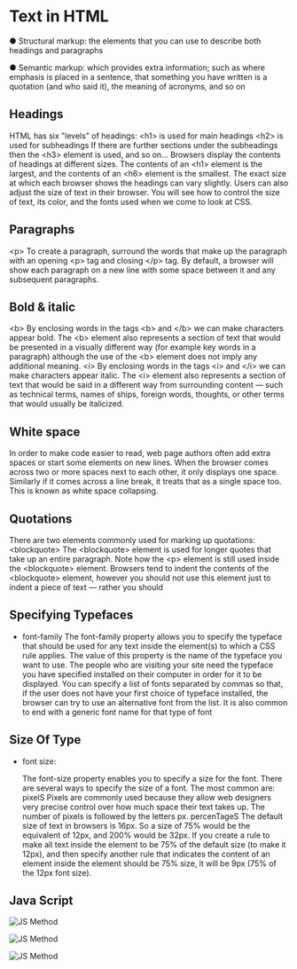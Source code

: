 # Text in HTML

● Structural markup: the elements that you can use to describe both headings and paragraphs

● Semantic markup: which provides extra information; such as where emphasis is placed in a sentence, that something you have written is a quotation (and who said it), the meaning of acronyms, and so on

## Headings

HTML has six "levels" of headings:
\<h1> is used for main headings \<h2> is used for subheadings
If there are further sections under the subheadings then the \<h3> element is used, and so on...
Browsers display the contents of headings at different sizes. The contents of an \<h1> element is the largest, and the contents of an \<h6> element is the smallest. The exact size at which each browser shows the headings can vary slightly. Users can also adjust the size of text in their browser. You will see how to control the size of text, its color, and the fonts used when we come to look at CSS.

## Paragraphs

\<p>
To create a paragraph, surround the words that make up the paragraph with an opening \<p> tag and closing \</p> tag.
By default, a browser will show each paragraph on a new line with some space between it and any subsequent paragraphs.

## Bold & italic

\<b>
By enclosing words in the tags \<b> and \</b> we can make characters appear bold.
The \<b> element also represents a section of text that would be presented in a visually different way (for example key words in a paragraph) although the use of the \<b> element does not imply any additional meaning.
\<i>
By enclosing words in the tags \<i> and \</i> we can make characters appear italic.
The \<i> element also represents a section of text that would be said in a different way from surrounding content — such as technical terms, names of ships, foreign words, thoughts, or other terms that would usually be italicized.

## White space

In order to make code easier to read, web page authors often add extra spaces or start some elements on new lines.
When the browser comes across two or more spaces next to each other, it only displays one space. Similarly if it comes across a line break, it treats that as a single space too. This is known as white space collapsing.

## Quotations

There are two elements commonly used for marking up quotations:
\<blockquote>
The \<blockquote> element is used for longer quotes that take up an entire paragraph. Note how the \<p> element is still used inside the \<blockquote> element.
Browsers tend to indent the contents of the \<blockquote> element, however you should not use this element just to indent a piece of text — rather you should

## Specifying Typefaces

- font-family
The font-family property allows you to specify the typeface that should be used for any text inside the element(s) to which a CSS rule applies.
The value of this property is the name of the typeface you want to use.
The people who are visiting your site need the typeface you have specified installed on their computer in order for it to be displayed.
You can specify a list of fonts separated by commas so that,
if the user does not have your first choice of typeface installed, the browser can try to use an alternative font from the list.
It is also common to end with a generic font name for that type of font

## Size Of Type

- font size:

  The font-size property enables you to specify a size for the
font. There are several ways to specify the size of a font. The most common are:
pixelS
Pixels are commonly used because they allow web designers very precise control over how much space their text takes up. The number of pixels is followed by the letters px.
percenTageS
The default size of text in browsers is 16px. So a size of 75% would be the equivalent of 12px, and 200% would be 32px.
If you create a rule to make all text inside the </body> element to be 75% of the default size (to make it 12px), and then specify another rule that indicates the content of an element inside the </body> element should be 75% size, it will be 9px (75% of the 12px font size).

## Java Script

![JS Method](https://media.geeksforgeeks.org/wp-content/uploads/20190306104652/obj21.png)

![JS Method](https://www.tutsmake.com/wp-content/uploads/2020/05/JavaScript-Data-Types-Examples-1.jpeg)

![JS Method](https://image.slidesharecdn.com/javascriptbeyondjqueryjfokus2013johnwilander-130207032832-phpapp01/95/javascript-beyond-jquery-jfokus-2013-10-638.jpg?cb=1360207895)

